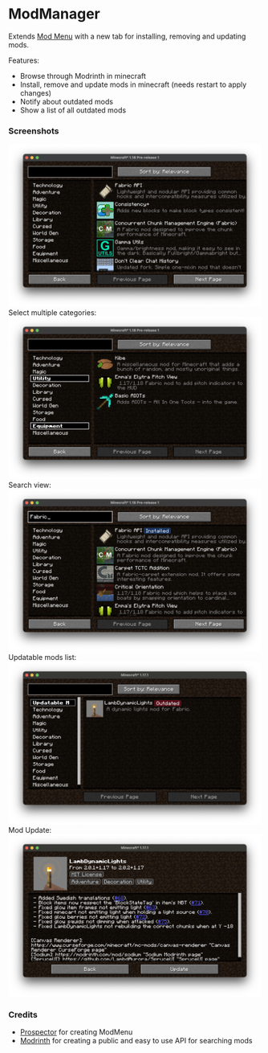 # ModManager

Extends [Mod Menu](https://github.com/TerraformersMC/ModMenu) with a new tab for installing,
removing and updating mods.

Features:
* Browse through Modrinth in minecraft
* Install, remove and update mods in minecraft (needs restart to apply changes)
* Notify about outdated mods
* Show a list of all outdated mods

### Screenshots

![](screenshots/mod-overview.png)
Select multiple categories:
![](screenshots/categories.png)
Search view:
![](screenshots/search.png)
Updatable mods list:
![](screenshots/updatable-mods.png)
Mod Update:
![](screenshots/mod-update.png)

### Credits

- [Prospector](https://github.com/Prospector) for creating ModMenu
- [Modrinth](https://modrinth.com) for creating a public and easy to use API for searching mods
